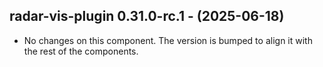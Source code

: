   ## radar-vis-plugin 0.31.0-rc.1 - (2025-06-18)
  
  * No changes on this component. The version is bumped to align it
    with the rest of the components.
